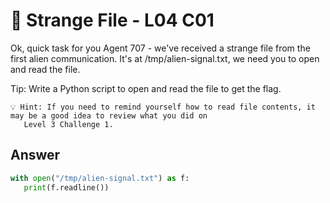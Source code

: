 # 📖 Strange File - L04 C01

Ok, quick task for you Agent 707 - we've received a strange file from the first alien communication. It's at /tmp/alien-signal.txt, we need you to open and read the file.

Tip: Write a Python script to open and read the file to get the flag.

```
💡 Hint: If you need to remind yourself how to read file contents, it may be a good idea to review what you did on
   Level 3 Challenge 1.
```

## Answer

```python
with open("/tmp/alien-signal.txt") as f:
   print(f.readline())
```

